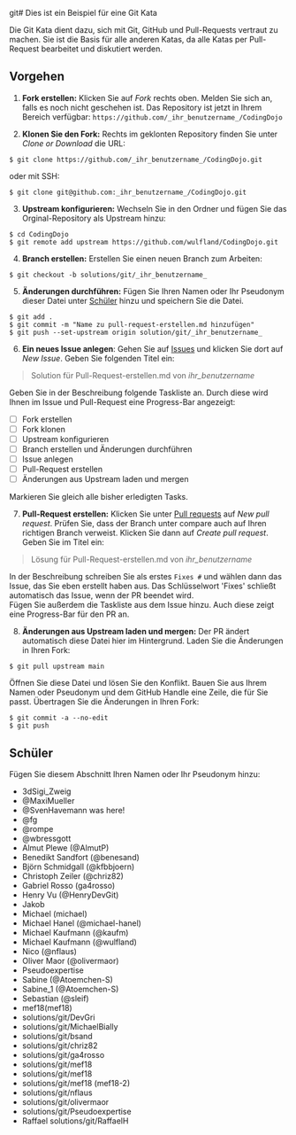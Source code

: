 git# Dies ist ein Beispiel für eine Git Kata

Die Git Kata dient dazu, sich mit Git, GitHub und Pull-Requests 
vertraut zu machen. Sie ist die Basis für alle anderen Katas, da
alle Katas per Pull-Request bearbeitet und diskutiert werden. 

## Vorgehen

1. **Fork erstellen:** Klicken Sie auf _Fork_ rechts oben. Melden
 Sie sich an, falls es noch nicht geschehen ist. Das Repository 
 ist jetzt in Ihrem Bereich verfügbar: 
 `https://github.com/_ihr_benutzername_/CodingDojo`

2. **Klonen Sie den Fork:** Rechts im geklonten Repository
 finden Sie unter _Clone or Download_ die URL:
 ```
$ git clone https://github.com/_ihr_benutzername_/CodingDojo.git
 ``` 
oder mit SSH:
```
$ git clone git@github.com:_ihr_benutzername_/CodingDojo.git
```
3. **Upstream konfigurieren:** Wechseln Sie in den Ordner und
 fügen Sie das Orginal-Repository als Upstream hinzu:
```
$ cd CodingDojo
$ git remote add upstream https://github.com/wulfland/CodingDojo.git
```

4. **Branch erstellen:** Erstellen Sie einen neuen Branch zum Arbeiten:
```
$ git checkout -b solutions/git/_ihr_benutzername_
```

5. **Änderungen durchführen:** Fügen Sie Ihren Namen oder Ihr
 Pseudonym dieser Datei unter [Schüler](##Schüler) hinzu und
 speichern Sie die Datei. 
 ```
$ git add .
$ git commit -m "Name zu pull-request-erstellen.md hinzufügen"
$ git push --set-upstream origin solution/git/_ihr_benutzername_
 ```

6. **Ein neues Issue anlegen**: Gehen Sie auf
 [Issues](https://github.com/wulfland/CodingDojo/issues) und
 klicken Sie dort auf _New Issue_. Geben Sie folgenden Titel ein: 
 > Solution für Pull-Request-erstellen.md von _ihr_benutzername_

 Geben Sie in der Beschreibung folgende Taskliste an. Durch diese
 wird Ihnen im Issue und Pull-Request eine Progress-Bar angezeigt:  
- [ ] Fork erstellen  
- [ ] Fork klonen  
- [ ] Upstream konfigurieren  
- [ ] Branch erstellen und Änderungen durchführen  
- [ ] Issue anlegen  
- [ ] Pull-Request erstellen  
- [ ] Änderungen aus Upstream laden und mergen

 Markieren Sie gleich alle bisher erledigten Tasks.

7. **Pull-Request erstellen:** Klicken Sie unter 
 [Pull requests](https://github.com/wulfland/CodingDojo/pulls)
 auf _New pull request_. Prüfen Sie, dass der Branch unter
 compare auch auf Ihren richtigen Branch verweist. Klicken Sie dann
 auf _Create pull request_. Geben Sie im Titel ein:
 >  Lösung für Pull-Request-erstellen.md von _ihr_benutzername_  

 In der Beschreibung schreiben Sie als erstes `Fixes #` und wählen
 dann das Issue, das Sie eben erstellt haben aus.
 Das Schlüsselwort 'Fixes' schließt automatisch das Issue, wenn
 der PR beendet wird.  
 Fügen Sie außerdem die Taskliste aus dem Issue hinzu. Auch diese
 zeigt eine Progress-Bar für den PR an.

8. **Änderungen aus Upstream laden und mergen:** Der PR ändert
 automatisch diese Datei hier im Hintergrund. Laden Sie die Änderungen 
 in Ihren Fork:
 ```
$ git pull upstream main
 ```  
Öffnen Sie diese Datei und lösen Sie den Konflikt. Bauen Sie aus
Ihrem Namen oder Pseudonym und dem GitHub Handle eine Zeile, die
für Sie passt. Übertragen Sie die Änderungen in Ihren Fork:
```
$ git commit -a --no-edit
$ git push
```

## Schüler
Fügen Sie diesem Abschnitt Ihren Namen oder Ihr Pseudonym hinzu:

- 3dSigi_Zweig
- @MaxiMueller
- @SvenHavemann was here!
- @fg
- @rompe
- @wbressgott
- Almut Plewe (@AlmutP)
- Benedikt Sandfort (@benesand)
- Björn Schmidgall (@kfbbjoern)
- Christoph Zeiler (@chriz82)
- Gabriel Rosso (ga4rosso)
- Henry Vu (@HenryDevGit)
- Jakob
- Michael (michael)
- Michael Hanel (@michael-hanel)
- Michael Kaufmann (@kaufm)
- Michael Kaufmann (@wulfland)
- Nico (@nflaus)
- Oliver Maor (@olivermaor)
- Pseudoexpertise
- Sabine (@Atoemchen-S)
- Sabine_1 (@Atoemchen-S)
- Sebastian (@sleif)
- mef18(mef18)
- solutions/git/DevGri
- solutions/git/MichaelBially
- solutions/git/bsand
- solutions/git/chriz82
- solutions/git/ga4rosso
- solutions/git/mef18
- solutions/git/mef18
- solutions/git/mef18 (mef18-2)
- solutions/git/nflaus
- solutions/git/olivermaor
- solutions/git/Pseudoexpertise
- Raffael
solutions/git/RaffaelH
